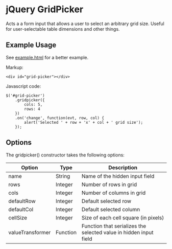 # jQuery GridPicker

Acts a a form input that allows a user to select an arbitrary grid size.
Useful for user-selectable table dimensions and other things.


## Example Usage

See [example.html](example.html) for a better example.

Markup:

    <div id="grid-picker"></div>

Javascript code:

    $('#grid-picker')
        .gridpicker({
            cols: 5,
            rows: 4
        })
        .on('change', function(evt, row, col) {
            alert('Selected ' + row + 'x' + col + ' grid size');
        });


## Options

The gridpicker() constructor takes the following options:

| Option     | Type    | Description                          |
|------------|---------|--------------------------------------|
| name       | String  | Name of the hidden input field       |
| rows       | Integer | Number of rows in grid               |
| cols       | Integer | Number of columns in grid            |
| defaultRow | Integer | Default selected row                 |
| defaultCol | Integer | Default selected column              |
| cellSize   | Integer | Size of each cell square (in pixels) |
| valueTransformer | Function | Function that serializes the selected value in hidden input field |
